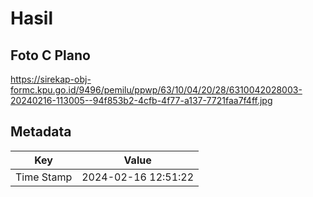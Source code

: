 # Hasil

## Foto C Plano

https://sirekap-obj-formc.kpu.go.id/9496/pemilu/ppwp/63/10/04/20/28/6310042028003-20240216-113005--94f853b2-4cfb-4f77-a137-7721faa7f4ff.jpg


## Metadata

| Key        | Value               |
| ---------- | ------------------- |
| Time Stamp | 2024-02-16 12:51:22 |



